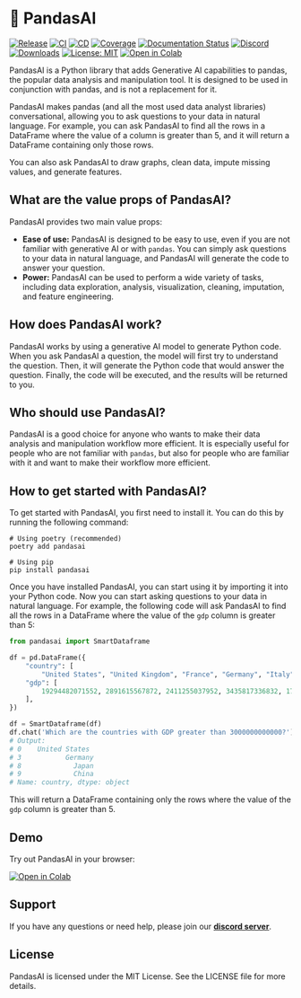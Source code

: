 # 🐼 PandasAI

[![Release](https://img.shields.io/pypi/v/pandasai?label=Release&style=flat-square)](https://pypi.org/project/pandasai/)
[![CI](https://github.com/gventuri/pandas-ai/actions/workflows/ci.yml/badge.svg)](https://github.com/gventuri/pandas-ai/actions/workflows/ci.yml/badge.svg)
[![CD](https://github.com/gventuri/pandas-ai/actions/workflows/cd.yml/badge.svg)](https://github.com/gventuri/pandas-ai/actions/workflows/cd.yml/badge.svg)
[![Coverage](https://codecov.io/gh/gventuri/pandas-ai/branch/main/graph/badge.svg)](https://codecov.io/gh/gventuri/pandas-ai)
[![Documentation Status](https://readthedocs.org/projects/pandas-ai/badge/?version=latest)](https://pandas-ai.readthedocs.io/en/latest/?badge=latest)
[![Discord](https://dcbadge.vercel.app/api/server/kF7FqH2FwS?style=flat&compact=true)](https://discord.gg/kF7FqH2FwS)
[![Downloads](https://static.pepy.tech/badge/pandasai)](https://pepy.tech/project/pandasai) [![License: MIT](https://img.shields.io/badge/License-MIT-yellow.svg)](https://opensource.org/licenses/MIT)
[![Open in Colab](https://camo.githubusercontent.com/84f0493939e0c4de4e6dbe113251b4bfb5353e57134ffd9fcab6b8714514d4d1/68747470733a2f2f636f6c61622e72657365617263682e676f6f676c652e636f6d2f6173736574732f636f6c61622d62616467652e737667)](https://colab.research.google.com/drive/1ZnO-njhL7TBOYPZaqvMvGtsjckZKrv2E?usp=sharing)

PandasAI is a Python library that adds Generative AI capabilities to pandas, the popular data analysis and manipulation tool. It is designed to be used in conjunction with pandas, and is not a replacement for it.

PandasAI makes pandas (and all the most used data analyst libraries) conversational, allowing you to ask questions to your data in natural language. For example, you can ask PandasAI to find all the rows in a DataFrame where the value of a column is greater than 5, and it will return a DataFrame containing only those rows.

You can also ask PandasAI to draw graphs, clean data, impute missing values, and generate features.

## What are the value props of PandasAI?

PandasAI provides two main value props:

- **Ease of use:** PandasAI is designed to be easy to use, even if you are not familiar with generative AI or with `pandas`. You can simply ask questions to your data in natural language, and PandasAI will generate the code to answer your question.
- **Power:** PandasAI can be used to perform a wide variety of tasks, including data exploration, analysis, visualization, cleaning, imputation, and feature engineering.

## How does PandasAI work?

PandasAI works by using a generative AI model to generate Python code. When you ask PandasAI a question, the model will first try to understand the question. Then, it will generate the Python code that would answer the question. Finally, the code will be executed, and the results will be returned to you.

## Who should use PandasAI?

PandasAI is a good choice for anyone who wants to make their data analysis and manipulation workflow more efficient. It is especially useful for people who are not familiar with `pandas`, but also for people who are familiar with it and want to make their workflow more efficient.

## How to get started with PandasAI?

To get started with PandasAI, you first need to install it. You can do this by running the following command:

```console
# Using poetry (recommended)
poetry add pandasai

# Using pip
pip install pandasai
```

Once you have installed PandasAI, you can start using it by importing it into your Python code.
Now you can start asking questions to your data in natural language. For example, the following code will ask PandasAI to find all the rows in a DataFrame where the value of the `gdp` column is greater than 5:

```python
from pandasai import SmartDataframe

df = pd.DataFrame({
    "country": [
        "United States", "United Kingdom", "France", "Germany", "Italy", "Spain", "Canada", "Australia", "Japan", "China"],
    "gdp": [
        19294482071552, 2891615567872, 2411255037952, 3435817336832, 1745433788416, 1181205135360, 1607402389504, 1490967855104, 4380756541440, 14631844184064
    ],
})

df = SmartDataframe(df)
df.chat('Which are the countries with GDP greater than 3000000000000?')
# Output:
# 0    United States
# 3           Germany
# 8             Japan
# 9             China
# Name: country, dtype: object
```

This will return a DataFrame containing only the rows where the value of the `gdp` column is greater than 5.

<!-- add a section for support, where we can add a link to discord -->

## Demo

Try out PandasAI in your browser:

[![Open in Colab](https://camo.githubusercontent.com/84f0493939e0c4de4e6dbe113251b4bfb5353e57134ffd9fcab6b8714514d4d1/68747470733a2f2f636f6c61622e72657365617263682e676f6f676c652e636f6d2f6173736574732f636f6c61622d62616467652e737667)](https://colab.research.google.com/drive/1ZnO-njhL7TBOYPZaqvMvGtsjckZKrv2E?usp=sharing)

## Support

If you have any questions or need help, please join our **[discord server](https://discord.gg/kF7FqH2FwS)**.

## License

PandasAI is licensed under the MIT License. See the LICENSE file for more details.
